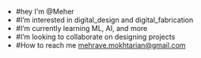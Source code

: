 - #hey I'm @Meher
- #I’m interested in digital_design and digital_fabrication
- #I’m currently learning ML, AI, and more
- #I’m looking to collaborate on designing projects
- #How to reach me mehrave.mokhtarian@gmail.com

<!---
MehraveMokhtarian/MehraveMokhtarian is a ✨ special ✨ repository because its `README.md` (this file) appears on your GitHub profile.
You can click the Preview link to take a look at your changes.
--->
